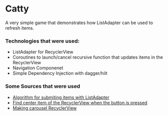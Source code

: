 # Catty
A very simple game that demonstrates how ListAdapter can be used to refresh items.
### Technologies that were used:
- ListAdapter for RecyclerView
- Coroutines to launch/cancel recursive function that updates items in the RecyclerView
- Navigation Componenet
- Simple Dependency Injection with dagger/hilt
### Some Sources that were used
- [Algorithm for submiting items with ListAdapter](https://habr.com/ru/company/otus/blog/561522/)
- [Find center item of the RecyclerView when the button is pressed](https://stackoverflow.com/questions/34586637/get-center-visible-item-of-recycleview-when-scrolling)
- [Making carousel RecyclerView](https://itzone.com.vn/en/article/android-custom-view-carousel-recyclerview-with-kotlin/)
